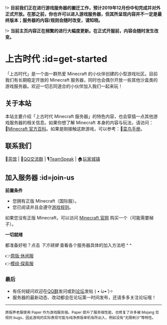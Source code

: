 [homepage]: https://www.mimaru.me/
[bbs]: http://bbs.mimaru.me/
[dynmap]: http://map.mimaru.me:8123/
[qqgroup]: http://shang.qq.com/wpa/qunwpa?idkey=6bf79ba005ae8c932177afa1f64ac96d0e6bf7c59f8c393b0f9ef8f3f69d6f15
[mcwiki]: https://minecraft-zh.gamepedia.com/
[beginner-guide]: http://minecraft-zh.gamepedia.com/%E6%95%99%E7%A8%8B/%E8%8F%9C%E9%B8%9F%E6%89%8B%E5%86%8C
[skin]: https://skin.mimaru.me/
[java]: https://www.java.com/zh_CN/download/
[client-download]: http://proxy-hk.mimaru.me/1.14.4.zip
[group-def]: /welcome/groups.md#def
[group-adv]: /welcome/groups.md#adv
[server-survival]: /welcome/servers.md#survival
[server-creative]: /welcome/servers.md#creative
[faq]: /welcome/faq.md
[servers]: /welcome/servers.md

!> **目前我们正在进行游戏服务器的搬迁工作，预计2019年12月份中旬完成并对外正式开放。在那之前，你也许可以进入游戏服务器，但其所呈现内容并不一定是最终版本；服务器的内容/规则会随时改变，请知晓。**

!> **当前主页内容正在频繁的进行大幅度更新。在正式开服前，内容会随时发生改变。**

# 上古时代 :id=get-started

「上古时代」是一个由一群热爱 Minecraft 的小伙伴创建的小型游戏社区。目前我们有长期稳定开放的 Minecraft 服务器，同时也会偶尔开放一些其他沙盒类的游戏服务器。欢迎一切志同道合的小伙伴加入我们一起来玩！

## 关于本站

本站主要介绍「上古时代 Minecraft 服务器」的特色内容，也会穿插一点其他游戏服务器的相关信息。如果你想了解 Minecraft 本身的内容与玩法，请访问：🔗[Minecraft 官方百科][mcwiki]。如果是刚接触这款游戏，可以参考：🔗[菜鸟手册][beginner-guide]。

## 联系我们

🍵[茶馆][bbs] | 🐧[QQ交流群][qqgroup] | 🎙[TeamSpeak](welcome/teamspeak.md) | 🏠[玩家城镇](https://bbs.mimaru.me/t/towns)

## 加入服务器 :id=join-us

**前置条件**

- 您拥有正版 Minecraft（国际服）。
- 您已阅读并且会遵守[游戏规则](welcome/rules.md)。

如果您没有正版 Minecraft，可以访问 [Minecraft 官网](https://www.minecraft.net/zh-hans/) 购买一个（可能需要梯子）。

**一切就绪**

都准备好啦？点击 *下方链接* 查看各个服务器具体的加入方法吧 ^ ^

👉[原版·休闲服](mc-servers/vanilla.md)  
👉[模组·探索服](mc-servers/modded.md)

### 最后

- 有任何疑问欢迎在[QQ群][qqgroup]发问或到[论坛][bbs]发帖 ( • ̀ω•́ )✧
- 服务器的最新动态、改动都会在论坛第一时间发布，还请多多关注论坛哦！

----

<small>原版养老服使用 Paper 作为游戏服务端。Paper 提升了服务端性能，也修复了许多被 Mojang 忽视的 bugs，因此游戏的实际表现可能与纯净原版单机有所出入，例如没有“无限刷沙”等特性。</small>
